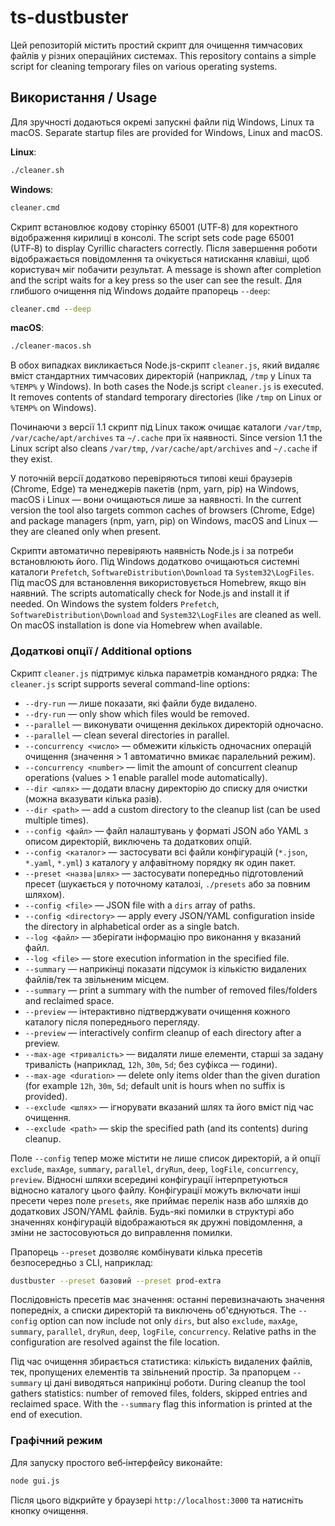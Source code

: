 # ts-dustbuster

Цей репозиторій містить простий скрипт для очищення тимчасових файлів у різних операційних системах.
This repository contains a simple script for cleaning temporary files on various operating systems.

## Використання / Usage

Для зручності додаються окремі запускні файли під Windows, Linux та macOS.
Separate startup files are provided for Windows, Linux and macOS.

**Linux**:
```bash
./cleaner.sh
```

**Windows**:
```cmd
cleaner.cmd
```
Скрипт встановлює кодову сторінку 65001 (UTF‑8) для коректного відображення кирилиці в консолі.
The script sets code page 65001 (UTF‑8) to display Cyrillic characters correctly.
Після завершення роботи відображається повідомлення та очікується натискання клавіші,
щоб користувач міг побачити результат.
A message is shown after completion and the script waits for a key press so the user can see the result.
Для глибшого очищення під Windows додайте прапорець `--deep`:
```cmd
cleaner.cmd --deep
```

**macOS**:
```bash
./cleaner-macos.sh
```

В обох випадках викликається Node.js-скрипт `cleaner.js`, який видаляє вміст стандартних тимчасових директорій (наприклад, `/tmp` у Linux та `%TEMP%` у Windows).
In both cases the Node.js script `cleaner.js` is executed. It removes contents of standard temporary directories (like `/tmp` on Linux or `%TEMP%` on Windows).

Починаючи з версії 1.1 скрипт під Linux також очищає каталоги `/var/tmp`, `/var/cache/apt/archives` та `~/.cache` при їх наявності.
Since version 1.1 the Linux script also cleans `/var/tmp`, `/var/cache/apt/archives` and `~/.cache` if they exist.

У поточній версії додатково перевіряються типові кеші браузерів (Chrome, Edge) та менеджерів пакетів (npm, yarn, pip) на Windows, macOS і Linux — вони очищаються лише за наявності.
In the current version the tool also targets common caches of browsers (Chrome, Edge) and package managers (npm, yarn, pip) on Windows, macOS and Linux — they are cleaned only when present.

Скрипти автоматично перевіряють наявність Node.js і за потреби встановлюють його. Під Windows додатково очищаються системні каталоги `Prefetch`, `SoftwareDistribution\Download` та `System32\LogFiles`. Під macOS для встановлення використовується Homebrew, якщо він наявний.
The scripts automatically check for Node.js and install it if needed. On Windows the system folders `Prefetch`, `SoftwareDistribution\Download` and `System32\LogFiles` are cleaned as well. On macOS installation is done via Homebrew when available.

### Додаткові опції / Additional options

Скрипт `cleaner.js` підтримує кілька параметрів командного рядка:
The `cleaner.js` script supports several command-line options:

- `--dry-run` — лише показати, які файли буде видалено.
- `--dry-run` — only show which files would be removed.
- `--parallel` — виконувати очищення декількох директорій одночасно.
- `--parallel` — clean several directories in parallel.
- `--concurrency <число>` — обмежити кількість одночасних операцій очищення (значення > 1 автоматично вмикає паралельний режим).
- `--concurrency <number>` — limit the amount of concurrent cleanup operations (values > 1 enable parallel mode automatically).
- `--dir <шлях>` — додати власну директорію до списку для очистки (можна вказувати кілька разів).
- `--dir <path>` — add a custom directory to the cleanup list (can be used multiple times).
- `--config <файл>` — файл налаштувань у форматі JSON або YAML з описом директорій, виключень та додаткових опцій.
- `--config <каталог>` — застосувати всі файли конфігурацій (`*.json`, `*.yaml`, `*.yml`) з каталогу у алфавітному порядку як один пакет.
- `--preset <назва|шлях>` — застосувати попередньо підготовлений пресет (шукається у поточному каталозі, `./presets` або за повним шляхом).
- `--config <file>` — JSON file with a `dirs` array of paths.
- `--config <directory>` — apply every JSON/YAML configuration inside the directory in alphabetical order as a single batch.
- `--log <файл>` — зберігати інформацію про виконання у вказаний файл.
- `--log <file>` — store execution information in the specified file.
- `--summary` — наприкінці показати підсумок із кількістю видалених файлів/тек та звільненим місцем.
- `--summary` — print a summary with the number of removed files/folders and reclaimed space.
- `--preview` — інтерактивно підтверджувати очищення кожного каталогу після попереднього перегляду.
- `--preview` — interactively confirm cleanup of each directory after a preview.
- `--max-age <тривалість>` — видаляти лише елементи, старші за задану тривалість (наприклад, `12h`, `30m`, `5d`; без суфікса — години).
- `--max-age <duration>` — delete only items older than the given duration (for example `12h`, `30m`, `5d`; default unit is hours when no suffix is provided).
- `--exclude <шлях>` — ігнорувати вказаний шлях та його вміст під час очищення.
- `--exclude <path>` — skip the specified path (and its contents) during cleanup.

Поле `--config` тепер може містити не лише список директорій, а й опції `exclude`, `maxAge`, `summary`, `parallel`, `dryRun`, `deep`, `logFile`, `concurrency`, `preview`. Відносні шляхи всередині конфігурації інтерпретуються відносно каталогу цього файлу. Конфігурації можуть включати інші пресети через поле `presets`, яке приймає перелік назв або шляхів до додаткових JSON/YAML файлів. Будь-які помилки в структурі або значеннях конфігурацій відображаються як дружні повідомлення, а зміни не застосовуються до виправлення помилки.

Прапорець `--preset` дозволяє комбінувати кілька пресетів безпосередньо з CLI, наприклад:

```bash
dustbuster --preset базовий --preset prod-extra
```

Послідовність пресетів має значення: останні перевизначають значення попередніх, а списки директорій та виключень об'єднуються.
The `--config` option can now include not only `dirs`, but also `exclude`, `maxAge`, `summary`, `parallel`, `dryRun`, `deep`, `logFile`, `concurrency`. Relative paths in the configuration are resolved against the file location.

Під час очищення збирається статистика: кількість видалених файлів, тек, пропущених елементів та звільнений простір. За прапорцем `--summary` ці дані виводяться наприкінці роботи.
During cleanup the tool gathers statistics: number of removed files, folders, skipped entries and reclaimed space. With the `--summary` flag this information is printed at the end of execution.

### Графічний режим

Для запуску простого веб‑інтерфейсу виконайте:

```bash
node gui.js
```

Після цього відкрийте у браузері `http://localhost:3000` та натисніть кнопку очищення.
